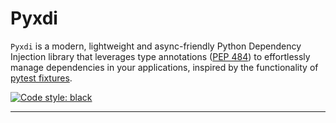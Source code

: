 # Pyxdi

`Pyxdi` is a modern, lightweight and async-friendly Python Dependency Injection library that leverages type annotations ([PEP 484](https://peps.python.org/pep-0484/))
to effortlessly manage dependencies in your applications, inspired by the functionality of [pytest fixtures](https://docs.pytest.org/en/7.2.x/explanation/fixtures.html).

[![Code style: black](https://img.shields.io/badge/code%20style-black-000000.svg)](https://github.com/psf/black)

---
